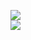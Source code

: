 [![](https://img.shields.io/badge/Made%20With-Github%20Spray-lightgrey.svg?style=for-the-badge&logo=github)](https://github.com/Annihil/github-spray#23305)  
[![](https://i.imgur.com/2DrTn0Z.gif)](https://github.com/Annihil/github-spray)